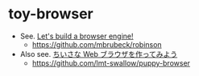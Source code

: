 # toy-browser

- See. [Let's build a browser engine\!](https://limpet.net/mbrubeck/2014/08/08/toy-layout-engine-1.html)
  - https://github.com/mbrubeck/robinson
- Also see. [ちいさな Web ブラウザを作ってみよう](https://browserbook.shift-js.info/)
  - https://github.com/lmt-swallow/puppy-browser
